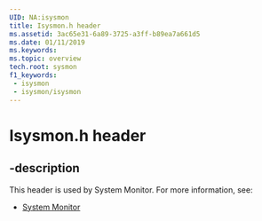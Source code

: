 ```yaml
---
UID: NA:isysmon
title: Isysmon.h header
ms.assetid: 3ac65e31-6a89-3725-a3ff-b89ea7a661d5
ms.date: 01/11/2019
ms.keywords: 
ms.topic: overview
tech.root: sysmon
f1_keywords:
 - isysmon
 - isysmon/isysmon
---
```


# Isysmon.h header


## -description

This header is used by System Monitor. For more information, see:

- [System Monitor](../_sysmon/index.md)

